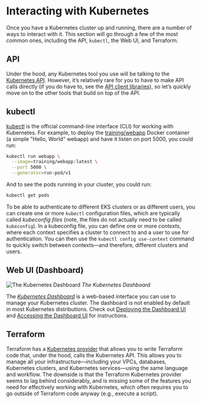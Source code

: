 # Interacting with Kubernetes

Once you have a Kubernetes cluster up and running, there are a number of ways to interact with it. This section will
go through a few of the most common ones, including the API, `kubectl`, the Web UI, and Terraform.

## API

Under the hood, any Kubernetes tool you use will be talking to the
[Kubernetes API](https://kubernetes.io/docs/reference/using-api/api-overview/). However, it’s relatively rare for you to
have to make API calls directly (if you do have to, see the
[API client libraries](https://kubernetes.io/docs/reference/#api-client-libraries)), so let’s quickly move on to the
other tools that build on top of the API.

## kubectl

[kubectl](https://kubernetes.io/docs/reference/kubectl/overview/) is the official command-line interface (CLI) for
working with Kubernetes. For example, to deploy the [training/webapp](https://hub.docker.com/r/training/webapp) Docker
container (a simple "Hello, World" webapp) and have it listen on port 5000, you could run:

```bash
kubectl run webapp \
  --image=training/webapp:latest \
  --port 5000 \
  --generator=run-pod/v1
```

And to see the pods running in your cluster, you could run:

```bash
kubectl get pods
```

To be able to authenticate to different EKS clusters or as different users, you can create one or more `kubectl`
configuration files, which are typically called _kubeconfig files_ (note, the files do not actually need to be called
`kubeconfig`). In a kubeconfig file, you can define one or more _contexts_, where each context specifies a cluster to
connect to and a user to use for authentication. You can then use the `kubectl config use-context` command to quickly
switch between contexts—and therefore, different clusters and users.

## Web UI (Dashboard)

![The Kubernetes Dashboard](/img/guides/build-it-yourself/kubernetes-cluster/kubernetes-dashboard.png)
_The Kubernetes Dashboard_

The _[Kubernetes Dashboard](https://kubernetes.io/docs/tasks/access-application-cluster/web-ui-dashboard/)_ is a
web-based interface you can use to manage your Kubernetes cluster. The dashboard is not enabled by default in most
Kubernetes distributions. Check out
[Deploying the Dashboard UI](https://kubernetes.io/docs/tasks/access-application-cluster/web-ui-dashboard/#deploying-the-dashboard-ui)
and
[Accessing the Dashboard UI](https://kubernetes.io/docs/tasks/access-application-cluster/web-ui-dashboard/#accessing-the-dashboard-ui)
for instructions.

## Terraform

Terraform has a [Kubernetes provider](https://www.terraform.io/docs/providers/kubernetes/index.html) that allows you to
write Terraform code that, under the hood, calls the Kubernetes API. This allows you to manage all your
infrastructure—including your VPCs, databases, Kubernetes clusters, and Kubernetes services—using the same language and
workflow. The downside is that the Terraform Kubernetes provider seems to lag behind considerably, and is missing
some of the features you need for effectively working with Kubernetes, which often requires you to go outside of
Terraform code anyway (e.g., execute a script).
